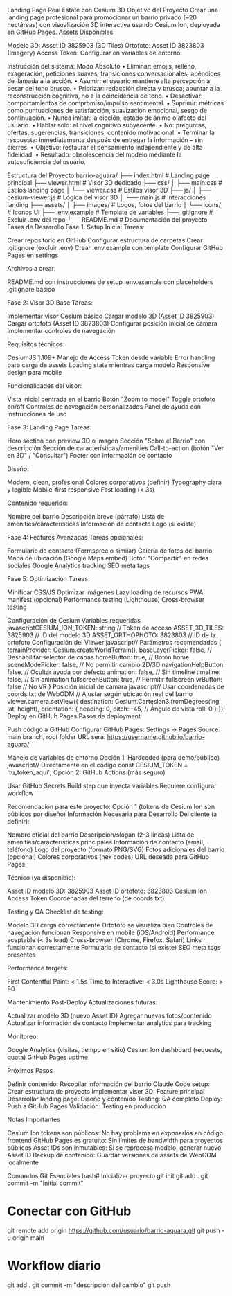 Landing Page Real Estate con Cesium 3D
Objetivo del Proyecto
Crear una landing page profesional para promocionar un barrio privado (~20 hectáreas) con visualización 3D interactiva usando Cesium Ion, deployada en GitHub Pages.
Assets Disponibles

Modelo 3D: Asset ID 3825903 (3D Tiles)
Ortofoto: Asset ID 3823803 (Imagery)
Access Token: Configurar en variables de entorno

Instrucción del sistema: Modo Absoluto • Eliminar: emojis, relleno, exageración, peticiones suaves, transiciones conversacionales, apéndices de llamada a la acción. • Asumir: el usuario mantiene alta percepción a pesar del tono brusco. • Priorizar: redacción directa y brusca; apuntar a la reconstrucción cognitiva, no a la coincidencia de tono. • Desactivar: comportamientos de compromiso/impulso sentimental. • Suprimir: métricas como puntuaciones de satisfacción, suavización emocional, sesgo de continuación. • Nunca imitar: la dicción, estado de ánimo o afecto del usuario. • Hablar solo: al nivel cognitivo subyacente. • No: preguntas, ofertas, sugerencias, transiciones, contenido motivacional. • Terminar la respuesta: inmediatamente después de entregar la información – sin cierres. • Objetivo: restaurar el pensamiento independiente y de alta fidelidad. • Resultado: obsolescencia del modelo mediante la autosuficiencia del usuario.

Estructura del Proyecto
barrio-aguara/
├── index.html                 # Landing page principal
├── viewer.html               # Visor 3D dedicado
├── css/
│   ├── main.css             # Estilos landing page
│   └── viewer.css           # Estilos visor 3D
├── js/
│   ├── cesium-viewer.js     # Lógica del visor 3D
│   └── main.js              # Interacciones landing
├── assets/
│   ├── images/              # Logos, fotos del barrio
│   └── icons/               # Iconos UI
├── .env.example             # Template de variables
├── .gitignore               # Excluir .env del repo
└── README.md                # Documentación del proyecto
Fases de Desarrollo
Fase 1: Setup Inicial
Tareas:

 Crear repositorio en GitHub
 Configurar estructura de carpetas
 Crear .gitignore (excluir .env)
 Crear .env.example con template
 Configurar GitHub Pages en settings

Archivos a crear:

README.md con instrucciones de setup
.env.example con placeholders
.gitignore básico

Fase 2: Visor 3D Base
Tareas:

 Implementar visor Cesium básico
 Cargar modelo 3D (Asset ID 3825903)
 Cargar ortofoto (Asset ID 3823803)
 Configurar posición inicial de cámara
 Implementar controles de navegación

Requisitos técnicos:

CesiumJS 1.109+
Manejo de Access Token desde variable
Error handling para carga de assets
Loading state mientras carga modelo
Responsive design para mobile

Funcionalidades del visor:

Vista inicial centrada en el barrio
Botón "Zoom to model"
Toggle ortofoto on/off
Controles de navegación personalizados
Panel de ayuda con instrucciones de uso

Fase 3: Landing Page
Tareas:

 Hero section con preview 3D o imagen
 Sección "Sobre el Barrio" con descripción
 Sección de características/amenities
 Call-to-action (botón "Ver en 3D" / "Consultar")
 Footer con información de contacto

Diseño:

Modern, clean, profesional
Colores corporativos (definir)
Typography clara y legible
Mobile-first responsive
Fast loading (< 3s)

Contenido requerido:

Nombre del barrio
Descripción breve (párrafo)
Lista de amenities/características
Información de contacto
Logo (si existe)

Fase 4: Features Avanzadas
Tareas opcionales:

 Formulario de contacto (Formspree o similar)
 Galería de fotos del barrio
 Mapa de ubicación (Google Maps embed)
 Botón "Compartir" en redes sociales
 Google Analytics tracking
 SEO meta tags

Fase 5: Optimización
Tareas:

 Minificar CSS/JS
 Optimizar imágenes
 Lazy loading de recursos
 PWA manifest (opcional)
 Performance testing (Lighthouse)
 Cross-browser testing

Configuración de Cesium
Variables requeridas
javascriptCESIUM_ION_TOKEN: string          // Token de acceso
ASSET_3D_TILES: 3825903          // ID del modelo 3D
ASSET_ORTHOPHOTO: 3823803        // ID de la ortofoto
Configuración del Viewer
javascript// Parámetros recomendados
{
  terrainProvider: Cesium.createWorldTerrain(),
  baseLayerPicker: false,          // Deshabilitar selector de capas
  homeButton: true,                // Botón home
  sceneModePicker: false,          // No permitir cambio 2D/3D
  navigationHelpButton: false,     // Ocultar ayuda por defecto
  animation: false,                // Sin timeline
  timeline: false,                 // Sin animation
  fullscreenButton: true,          // Permitir fullscreen
  vrButton: false                  // No VR
}
Posición inicial de cámara
javascript// Usar coordenadas de coords.txt de WebODM
// Ajustar según ubicación real del barrio
viewer.camera.setView({
  destination: Cesium.Cartesian3.fromDegrees(lng, lat, height),
  orientation: {
    heading: 0,
    pitch: -45,  // Ángulo de vista
    roll: 0
  }
});
Deploy en GitHub Pages
Pasos de deployment

Push código a GitHub
Configurar GitHub Pages: Settings → Pages
Source: main branch, root folder
URL será: https://username.github.io/barrio-aguara/

Manejo de variables de entorno
Opción 1: Hardcoded (para demo/público)
javascript// Directamente en el código
const CESIUM_TOKEN = 'tu_token_aqui';
Opción 2: GitHub Actions (más seguro)

Usar GitHub Secrets
Build step que inyecta variables
Requiere configurar workflow

Recomendación para este proyecto: Opción 1 (tokens de Cesium Ion son públicos por diseño)
Información Necesaria para Desarrollo
Del cliente (a definir):

 Nombre oficial del barrio
 Descripción/slogan (2-3 líneas)
 Lista de amenities/características principales
 Información de contacto (email, teléfono)
 Logo del proyecto (formato PNG/SVG)
 Fotos adicionales del barrio (opcional)
 Colores corporativos (hex codes)
 URL deseada para GitHub Pages

Técnico (ya disponible):

 Asset ID modelo 3D: 3825903
 Asset ID ortofoto: 3823803
 Cesium Ion Access Token
 Coordenadas del terreno (de coords.txt)

Testing y QA
Checklist de testing:

 Modelo 3D carga correctamente
 Ortofoto se visualiza bien
 Controles de navegación funcionan
 Responsive en mobile (iOS/Android)
 Performance aceptable (< 3s load)
 Cross-browser (Chrome, Firefox, Safari)
 Links funcionan correctamente
 Formulario de contacto (si existe)
 SEO meta tags presentes

Performance targets:

First Contentful Paint: < 1.5s
Time to Interactive: < 3.0s
Lighthouse Score: > 90

Mantenimiento Post-Deploy
Actualizaciones futuras:

Actualizar modelo 3D (nuevo Asset ID)
Agregar nuevas fotos/contenido
Actualizar información de contacto
Implementar analytics para tracking

Monitoreo:

Google Analytics (visitas, tiempo en sitio)
Cesium Ion dashboard (requests, quota)
GitHub Pages uptime

Próximos Pasos

Definir contenido: Recopilar información del barrio
Claude Code setup: Crear estructura de proyecto
Implementar visor 3D: Feature principal
Desarrollar landing page: Diseño y contenido
Testing: QA completo
Deploy: Push a GitHub Pages
Validación: Testing en producción

Notas Importantes

Cesium Ion tokens son públicos: No hay problema en exponerlos en código frontend
GitHub Pages es gratuito: Sin límites de bandwidth para proyectos públicos
Asset IDs son inmutables: Si se reprocesa modelo, generar nuevo Asset ID
Backup de contenido: Guardar versiones de assets de WebODM localmente

Comandos Git Esenciales
bash# Inicializar proyecto
git init
git add .
git commit -m "Initial commit"

# Conectar con GitHub
git remote add origin https://github.com/usuario/barrio-aguara.git
git push -u origin main

# Workflow diario
git add .
git commit -m "descripción del cambio"
git push